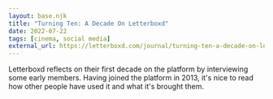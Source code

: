 ```yaml
---
layout: base.njk
title: "Turning Ten: A Decade On Letterboxd"
date: 2022-07-22
tags: [cinema, social media]
external_url: https://letterboxd.com/journal/turning-ten-a-decade-on-letterboxd/?ref=daniel.pizza
---
```


Letterboxd reflects on their first decade on the platform by interviewing some early members. Having joined the platform in 2013, it's nice to read how other people have used it and what it's brought them. 